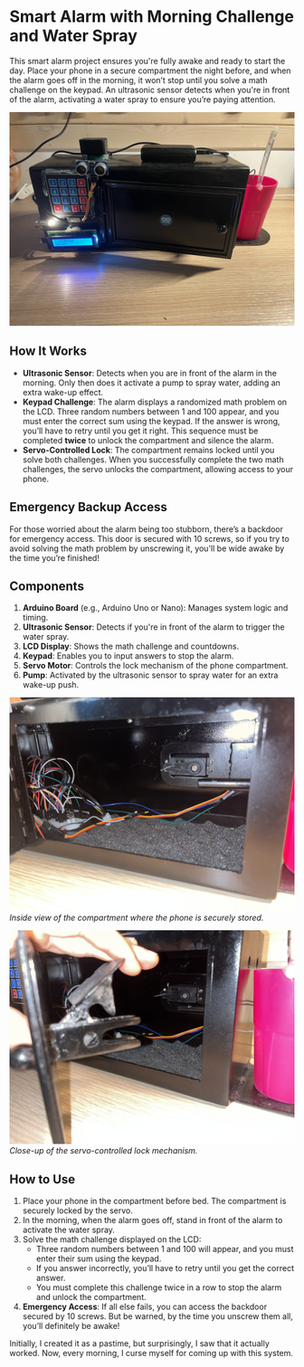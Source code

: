 # Smart Alarm with Morning Challenge and Water Spray

This smart alarm project ensures you're fully awake and ready to start the day. Place your phone in a secure compartment the night before, and when the alarm goes off in the morning, it won’t stop until you solve a math challenge on the keypad. An ultrasonic sensor detects when you're in front of the alarm, activating a water spray to ensure you’re paying attention.

![Smart Alarm Front View](IMG_1570.jpg)

## How It Works

- **Ultrasonic Sensor**: Detects when you are in front of the alarm in the morning. Only then does it activate a pump to spray water, adding an extra wake-up effect.
- **Keypad Challenge**: The alarm displays a randomized math problem on the LCD. Three random numbers between 1 and 100 appear, and you must enter the correct sum using the keypad. If the answer is wrong, you’ll have to retry until you get it right. This sequence must be completed **twice** to unlock the compartment and silence the alarm.
- **Servo-Controlled Lock**: The compartment remains locked until you solve both challenges. When you successfully complete the two math challenges, the servo unlocks the compartment, allowing access to your phone.

## Emergency Backup Access

For those worried about the alarm being too stubborn, there’s a backdoor for emergency access. This door is secured with 10 screws, so if you try to avoid solving the math problem by unscrewing it, you'll be wide awake by the time you’re finished!

## Components

1. **Arduino Board** (e.g., Arduino Uno or Nano): Manages system logic and timing.
2. **Ultrasonic Sensor**: Detects if you're in front of the alarm to trigger the water spray.
3. **LCD Display**: Shows the math challenge and countdowns.
4. **Keypad**: Enables you to input answers to stop the alarm.
5. **Servo Motor**: Controls the lock mechanism of the phone compartment.
6. **Pump**: Activated by the ultrasonic sensor to spray water for an extra wake-up push.

![Smart Alarm Interior](IMG_1572.jpg)
*Inside view of the compartment where the phone is securely stored.*

![Smart Alarm Lock Mechanism](IMG_1573.jpg)
*Close-up of the servo-controlled lock mechanism.*

## How to Use

1. Place your phone in the compartment before bed. The compartment is securely locked by the servo.
2. In the morning, when the alarm goes off, stand in front of the alarm to activate the water spray.
3. Solve the math challenge displayed on the LCD:
   - Three random numbers between 1 and 100 will appear, and you must enter their sum using the keypad.
   - If you answer incorrectly, you’ll have to retry until you get the correct answer.
   - You must complete this challenge twice in a row to stop the alarm and unlock the compartment.
4. **Emergency Access**: If all else fails, you can access the backdoor secured by 10 screws. But be warned, by the time you unscrew them all, you’ll definitely be awake!

Initially, I created it as a pastime, but surprisingly, I saw that it actually worked. Now, every morning, I curse myself for coming up with this system.

